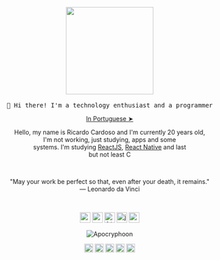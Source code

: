 <!-- HEADER -->
<p align="center">
  <img src="https://user-images.githubusercontent.com/32386767/96053419-013f0c80-0e6f-11eb-8e90-b25f70b99a03.gif" height="200" width="200"/>
   <br><br>
  <samp>
    👋 Hi there! I'm a technology enthusiast and a programmer
  </samp>
  <p align="center"><a href="./README.pt-br.md">In Portuguese ➤</a></p>
  
</p>

<!-- ABOUT OF ME -->
<p align="center" style="text-align: center;">
Hello, my name is Ricardo Cardoso and I'm currently 20 years old,<br> I'm not working, just studying, apps and some<br> systems. I'm studying <a href="https://pt-br.reactjs.org/">ReactJS</a>, <a href="https://reactnative.dev/">React Native</a> and last<br> but not least C
</p>
<!-- QUOTE -->
<br>
<p align="center">
"May your work be perfect so that, even after your death, it remains."
<br>
― Leonardo da Vinci
</p>
<br>

<!-- SOCIAL MEDIAS -->
<p align="center">
<img src="https://devicons.github.io/devicon/devicon.git/icons/react/react-original-wordmark.svg" alt="react" width="24" height="24"/>
<img src="https://devicons.github.io/devicon/devicon.git/icons/css3/css3-original-wordmark.svg" alt="css3"  width="24" height="24"/>
<img src="https://devicons.github.io/devicon/devicon.git/icons/html5/html5-original-wordmark.svg" alt="html5"  width="24" height="24"/>
<img src="https://devicons.github.io/devicon/devicon.git/icons/javascript/javascript-original.svg" alt="javascript" width="24" height="24"/>
<img src="https://devicons.github.io/devicon/devicon.git/icons/nodejs/nodejs-original.svg" alt="nodejs" width="24" height="24"/></p><p align="center">
<img src="https://github-readme-stats.vercel.app/api?username=Apocryphoon&show_icons=true" alt="Apocryphoon"/>
</p>

<p align="center">
<a href="https://twitter.com/Apocryphoon_" target="blank"><img align="center" src="https://cdn.jsdelivr.net/npm/simple-icons@3.0.1/icons/twitter.svg" alt="miguelrisquelme" height="20" width="20" /></a>
<a href="https://linkedin.com/in/ricardonb/" target="blank"><img align="center" src="https://cdn.jsdelivr.net/npm/simple-icons@3.0.1/icons/linkedin.svg" alt="miguelrisquelme" height="20" width="20" /></a>
<a href="https://pt.stackoverflow.com/users/173471/apocryphoon" target="blank"><img align="center" src="https://cdn.jsdelivr.net/npm/simple-icons@3.0.1/icons/stackoverflow.svg" alt="miguelrisquelme" height="20" width="20" /></a>
<a href="https://fb.com/Ricardonb" target="blank"><img align="center" src="https://cdn.jsdelivr.net/npm/simple-icons@3.0.1/icons/facebook.svg" alt="miguelrisquelme" height="20" width="20" /></a>
<a href="https://instagram.com/apocryphoon_" target="blank"><img align="center" src="https://cdn.jsdelivr.net/npm/simple-icons@3.0.1/icons/instagram.svg" alt="miguelrisquelme" height="20" width="20" /></a>
</p>
